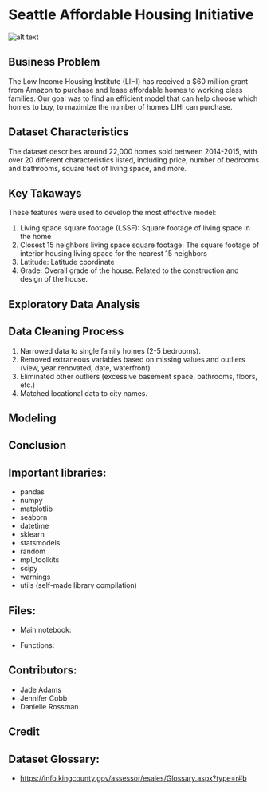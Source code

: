 # Seattle Affordable Housing Initiative

![alt text]()

## Business Problem

The Low Income Housing Institute (LIHI) has received a $60 million grant from Amazon to purchase and lease affordable homes to working class families.
Our goal was to find an efficient model that can help choose which homes to buy, to maximize the number of homes LIHI can purchase.

## Dataset Characteristics

The dataset describes around 22,000 homes sold between 2014-2015, with over 20 different characteristics listed, including price, number of bedrooms and bathrooms, square feet of living space, and more.

## Key Takaways
These features were used to develop the most effective model: 
1) Living space square footage (LSSF): Square footage of living space in the home
2) Closest 15 neighbors living space square footage: The square footage of interior housing living space for the nearest 15 neighbors
3) Latitude: Latitude coordinate
4) Grade: Overall grade of the house. Related to the construction and design of the house.

## Exploratory Data Analysis

## Data Cleaning Process
1) Narrowed data to single family homes (2-5 bedrooms).
2) Removed extraneous variables based on missing values and outliers (view, year renovated, date, waterfront)
3) Eliminated other outliers (excessive basement space, bathrooms, floors, etc.)
4) Matched locational data to city names. 

## Modeling

## Conclusion

## Important libraries:
- pandas
- numpy
- matplotlib
- seaborn
- datetime
- sklearn
- statsmodels
- random
- mpl_toolkits
- scipy
- warnings
- utils (self-made library compilation)

## Files:
- Main notebook: 

- Functions: 

## Contributors:
- Jade Adams
- Jennifer Cobb
- Danielle Rossman

## Credit

## Dataset Glossary:
- https://info.kingcounty.gov/assessor/esales/Glossary.aspx?type=r#b
